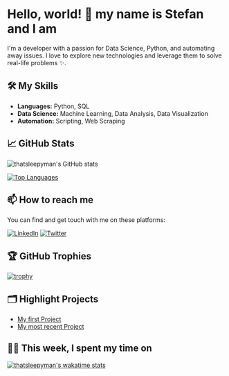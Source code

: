# Hello, world! 👋 my name is Stefan and I am

I'm a developer with a passion for Data Science, Python, and automating away issues. I love to explore new technologies and leverage them to solve real-life problems ✨.

## 🛠️ My Skills
- **Languages:** Python, SQL
- **Data Science:** Machine Learning, Data Analysis, Data Visualization
- **Automation:** Scripting, Web Scraping

## 📈 GitHub Stats
![thatsleepyman's GitHub stats](https://github-readme-stats.vercel.app/api?username=thatsleepyman&show_icons=true&theme=radical)

[![Top Languages](https://github-readme-stats.vercel.app/api/top-langs/?username=thatsleepyman&layout=compact&theme=radical)](https://github.com/thatsleepyman/github-readme-stats)

## 📫 How to reach me
You can find and get touch with me on these platforms:

[![LinkedIn](https://img.shields.io/badge/LinkedIn-blue?style=flat-square&logo=linkedin&labelColor=blue)](www.linkedin.com/in/stefan-meeuwessen)
[![Twitter](https://img.shields.io/badge/Twitter-blue?style=flat-square&logo=twitter&labelColor=blue)](https://twitter.com/thatsleepyman)

## 🏆 GitHub Trophies
[![trophy](https://github-profile-trophy.vercel.app/?username=thatsleepyman&theme=nord&column=7)](https://github.com/ryo-ma/github-profile-trophy)

## 🗂️ Highlight Projects
- [My first Project](https://github.com/thatsleepyman/Powershell-Inventory_Tool)
- [My most recent Project](https://github.com/thatsleepyman/Bowser_the_PyRocess_Browser)

## 👨‍💻 This week, I spent my time on
[![thatsleepyman's wakatime stats](https://github-readme-stats.vercel.app/api/wakatime?username=thatsleepyman&theme=radical)](https://github.com/thatsleepyman/github-readme-stats)
